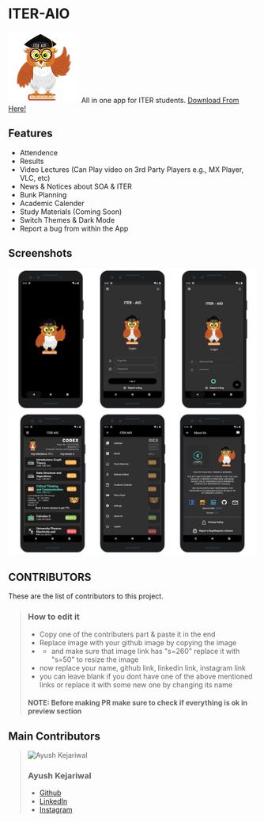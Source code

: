 # ITER-AIO

![Logo](https://github.com/KejariwalAyush/ITER-AIO/blob/master/iter_aio/android/app/src/main/res/mipmap-xxhdpi/ic_launcher.png?raw=true)
All in one app for ITER students.
[Download From Here!](https://github.com/KejariwalAyush/ITER-AIO/releases)

## Features

- Attendence
- Results
- Video Lectures (Can Play video on 3rd Party Players e.g., MX Player, VLC, etc)
- News & Notices about SOA & ITER
- Bunk Planning
- Academic Calender
- Study Materials (Coming Soon)
- Switch Themes & Dark Mode
- Report a bug from within the App

## Screenshots

![Login Page](https://github.com/KejariwalAyush/ITER-AIO/blob/master/Screenshots/sc1.png?raw=true)
![Inside App](https://github.com/KejariwalAyush/ITER-AIO/blob/master/Screenshots/sc2.png?raw=true)

## CONTRIBUTORS

These are the list of contributors to this project.

> ### How to edit it
>
> - Copy one of the contributers part & paste it in the end
> - Replace image with your github image by copying the image
> - - and make sure that image link has "s=260" replace it with "s=50" to resize the image
> - now replace your name, github link, linkedin link, instagram link
> - you can leave blank if you dont have one of the above mentioned links or replace it with some new one by changing its name
>
> #### NOTE: Before making PR make sure to check if everything is ok in preview section

## Main Contributors

> ![Ayush Kejariwal](https://avatars0.githubusercontent.com/u/53415956?s=50&u=36af1e2bed940f8d45769feef50cb564cec69c29&v=4)
>
> ### Ayush Kejariwal
>
> - [Github](https://github.com/KejariwalAyush/)
> - [LinkedIn](https://www.linkedin.com/in/ayush-kejariwal-1923a2191/)
> - [Instagram](https://www.instagram.com/a_kejariwal/)
